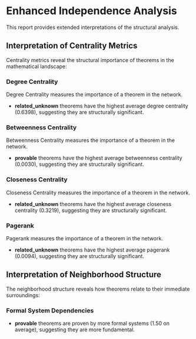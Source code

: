 # Enhanced Independence Analysis

This report provides extended interpretations of the structural analysis.

## Interpretation of Centrality Metrics

Centrality metrics reveal the structural importance of theorems in the mathematical landscape:

### Degree Centrality

Degree Centrality measures the importance of a theorem in the network.

- **related_unknown** theorems have the highest average degree centrality (0.6398), suggesting they are structurally significant.

### Betweenness Centrality

Betweenness Centrality measures the importance of a theorem in the network.

- **provable** theorems have the highest average betweenness centrality (0.0030), suggesting they are structurally significant.

### Closeness Centrality

Closeness Centrality measures the importance of a theorem in the network.

- **related_unknown** theorems have the highest average closeness centrality (0.3219), suggesting they are structurally significant.

### Pagerank

Pagerank measures the importance of a theorem in the network.

- **related_unknown** theorems have the highest average pagerank (0.0094), suggesting they are structurally significant.

## Interpretation of Neighborhood Structure

The neighborhood structure reveals how theorems relate to their immediate surroundings:

### Formal System Dependencies

- **provable** theorems are proven by more formal systems (1.50 on average), suggesting they are more fundamental.

